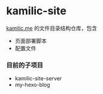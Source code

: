 # kamilic-site

[kamilic.me](http://kamilic.me)  的文件目录结构仓库，包含

- 页面部署脚本
- 配置文件

### 目前的子项目

- kamilic-site-server
- my-hexo-blog
